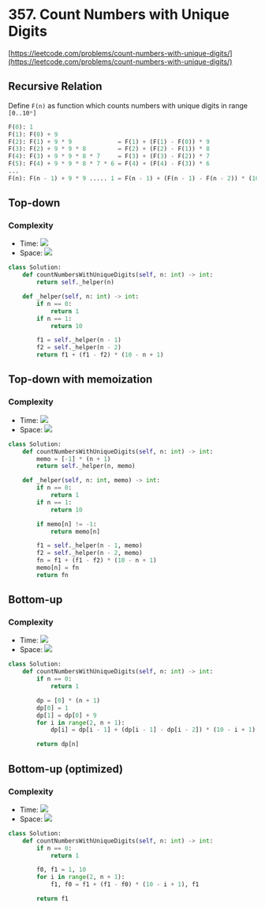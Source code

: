 # 357. Count Numbers with Unique Digits
[https://leetcode.com/problems/count-numbers-with-unique-digits/](https://leetcode.com/problems/count-numbers-with-unique-digits/)

## Recursive Relation
Define `F(n)` as function which counts numbers with unique digits in range `[0..10ⁿ]`
```python
F(0): 1
F(1): F(0) + 9
F(2): F(1) + 9 * 9             = F(1) + (F(1) - F(0)) * 9
F(3): F(2) + 9 * 9 * 8         = F(2) + (F(2) - F(1)) * 8
F(4): F(3) + 9 * 9 * 8 * 7     = F(3) + (F(3) - F(2)) * 7
F(5): F(4) + 9 * 9 * 8 * 7 * 6 = F(4) + (F(4) - F(3)) * 6
...
F(n): F(n - 1) + 9 * 9 ..... 1 = F(n - 1) + (F(n - 1) - F(n - 2)) * (10 - n + 1)
```

## Top-down
### Complexity
- Time: <img src="https://render.githubusercontent.com/render/math?math=\mathcal{O}(2^n)">
- Space: <img src="https://render.githubusercontent.com/render/math?math=\mathcal{O}(n)">
```python
class Solution:
    def countNumbersWithUniqueDigits(self, n: int) -> int:
        return self._helper(n)

    def _helper(self, n: int) -> int:
        if n == 0:
            return 1
        if n == 1:
            return 10

        f1 = self._helper(n - 1)
        f2 = self._helper(n - 2)
        return f1 + (f1 - f2) * (10 - n + 1)
```

## Top-down with memoization
### Complexity
- Time:  <img src="https://render.githubusercontent.com/render/math?math=\mathcal{O}(n)">
- Space: <img src="https://render.githubusercontent.com/render/math?math=\mathcal{O}(n)">

```python
class Solution:
    def countNumbersWithUniqueDigits(self, n: int) -> int:
        memo = [-1] * (n + 1)
        return self._helper(n, memo)

    def _helper(self, n: int, memo) -> int:
        if n == 0:
            return 1
        if n == 1:
            return 10

        if memo[n] != -1:
            return memo[n]

        f1 = self._helper(n - 1, memo)
        f2 = self._helper(n - 2, memo)
        fn = f1 + (f1 - f2) * (10 - n + 1)
        memo[n] = fn
        return fn
```

## Bottom-up
### Complexity
- Time:  <img src="https://render.githubusercontent.com/render/math?math=\mathcal{O}(n)">
- Space: <img src="https://render.githubusercontent.com/render/math?math=\mathcal{O}(n)">

```python
class Solution:
    def countNumbersWithUniqueDigits(self, n: int) -> int:
        if n == 0:
            return 1

        dp = [0] * (n + 1)
        dp[0] = 1
        dp[1] = dp[0] + 9
        for i in range(2, n + 1):
            dp[i] = dp[i - 1] + (dp[i - 1] - dp[i - 2]) * (10 - i + 1)

        return dp[n]
```

## Bottom-up (optimized)
### Complexity
- Time:  <img src="https://render.githubusercontent.com/render/math?math=\mathcal{O}(n)">
- Space: <img src="https://render.githubusercontent.com/render/math?math=\mathcal{O}(1)">

```python
class Solution:
    def countNumbersWithUniqueDigits(self, n: int) -> int:
        if n == 0:
            return 1

        f0, f1 = 1, 10
        for i in range(2, n + 1):
            f1, f0 = f1 + (f1 - f0) * (10 - i + 1), f1

        return f1
```

